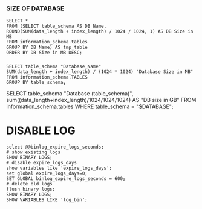 ### SIZE OF DATABASE
```
SELECT *
FROM (SELECT table_schema AS DB Name,
ROUND(SUM(data_length + index_length) / 1024 / 1024, 1) AS DB Size in MB
FROM information_schema.tables
GROUP BY DB Name) AS tmp_table
ORDER BY DB Size in MB DESC;
```
###
```
SELECT table_schema "Database_Name"
SUM(data_length + index_length) / (1024 * 1024) "Database Size in MB"
FROM information_schema.TABLES
GROUP BY table_schema;
```
SELECT table_schema "Database (table_schema)", sum((data_length+index_length)/1024/1024/1024) AS "DB size in GB" FROM information_schema.tables WHERE table_schema = "$DATABASE";
# DISABLE LOG
```
select @@binlog_expire_logs_seconds;
# show existing logs
SHOW BINARY LOGS;
# disable expire_logs_days
show variables like 'expire_logs_days';
set global expire_logs_days=0;
SET GLOBAL binlog_expire_logs_seconds = 600;
# delete old logs
flush binary logs;
SHOW BINARY LOGS;
SHOW VARIABLES LIKE 'log_bin';
```
